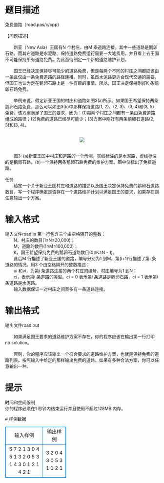 # 

 
 # 题目描述 
<p>
免费道路（road.pas/c/cpp）<br><br>【问题描述】<br><br>　　新亚（New Asia）王国有N 个村庄，由M 条道路连接。其中一些道路是鹅卵石路，而其它道路是水泥路。保持道路免费运行需要一大笔费用，并且看上去王国不可能保持所有道路免费。为此亟待制定一个新的道路维护计划。<br><br>　　国王已经决定保持尽可能少的道路免费，但是每两个不同的村庄之间都应该由一条且仅由一条免费道路的路径连接。同时，虽然水泥路更适合现代交通的需要，但国王也认为走在鹅卵石路上是一件有趣的事情。所以，国王决定保持刚好K 条鹅卵石路免费。<br><br>　　举例来说，假定新亚王国的村庄和道路如图3(a)所示。如果国王希望保持两条鹅卵石路免费，那么可以如图3(b)中那样保持道路(1, 2)、(2, 3)、(3, 4)和(3, 5）免费。该方案满足了国王的要求，因为：(1)每两个村庄之间都有一条由免费道路组成的路径；(2)免费的道路已经尽可能少；(3)方案中刚好有两条鹅卵石道路(2, 3)和(3, 4)。<br><br><center><img src="/source/joyoi/tyvj-3473/img/aHR0cDovL3d3dy5qb3lvaS5jbi9wcm9ibGVtL3R5dmotMzQ3My9wcm9ibGVtc19pbWFnZXMvMjI4My9wLmdpZg==.gif"></img></center><br><br>　　图3: (a)新亚王国中村庄和道路的一个示例。实线标注的是水泥路，虚线标注的是鹅卵石路。(b)一个保持两条鹅卵石路免费的维护方案。图中仅标出了免费道路。<br><br>任务<br>　　给定一个关于新亚王国村庄和道路的描述以及国王决定保持免费的鹅卵石道路数目，写一个程序确定是否存在一个道路维护计划以满足国王的要求，如果存在则任意输出一个方案。</p> 

 
 # 输入格式 
<p>
输入文件road.in 第一行包含三个由空格隔开的整数：<br>　　N，村庄的数目(1≤N≤20,000)；<br>　　M，道路的数目(1≤M≤100,000)；<br>　　K，国王希望保持免费的鹅卵石道路数目(0≤K≤N - 1)。<br>　　此后M 行描述了新亚王国的道路，编号分别为1 到M。第(i+1)行描述了第i 条道路的情况。用3 个由空格隔开的整数描述：<br>　　ui 和vi，为第i 条道路连接的两个村庄的编号，村庄编号为1 到N；<br>　　ci，表示第i 条道路的类型。ci = 0 表示第i 条道路是鹅卵石路，ci = 1 表示第i 条道路是水泥路。<br>　　输入数据保证一对村庄之间至多有一条道路连接。</p> 

 
 # 输出格式 
<p>
输出文件road.out<br><br>　　如果满足国王要求的道路维护方案不存在，你的程序应该在输出第一行打印no solution。<br><br>　　否则，你的程序应该输出一个符合要求的道路维护方案，也就是保持免费的道路列表。按照输入中给定的那样输出免费的道路。如果有多种合法方案，你可以任意输出一种。</p> 

 
 # 提示 
<p>
时间和空间限制<br>你的程序必须在1 秒钟内结束运行并且使用不超过128MB 内存。</p> 
# 样例数据
<style>
        table,table tr th, table tr td { border:1px solid #0094ff; }
        table { width: 200px; min-height: 25px; line-height: 25px; text-align: center; border-collapse: collapse;}   
    </style>
<table>
	<tr>
		<td>输入样例</td>
		<td>输出样例</td>
	</tr>
<tr><td>5 7 2
1 3 0
4 5 1
3 2 0
5 3 1
4 3 0
1 2 1
4 2 1</td><td>
3 2 0
4 3 0
5 3 1
1 2 1</td></tr></table>
